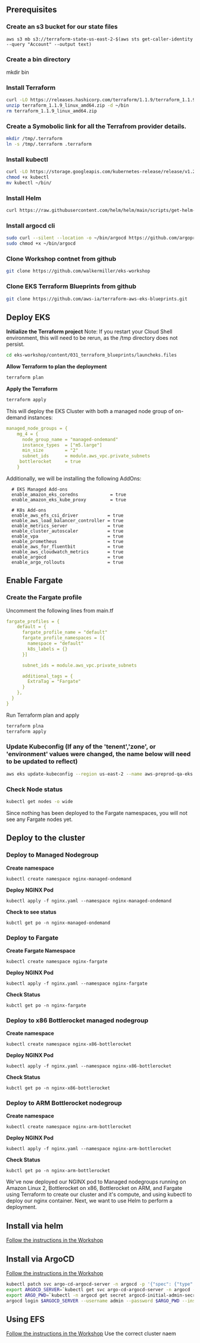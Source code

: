 ## Prerequisites
### Create an s3 bucket for our state files
```
aws s3 mb s3://terraform-state-us-east-2-$(aws sts get-caller-identity --query "Account" --output text)
```

### Create a bin directory
mkdir bin
### Install Terraform
```bash
curl -LO https://releases.hashicorp.com/terraform/1.1.9/terraform_1.1.9_linux_amd64.zip
unzip terraform_1.1.9_linux_amd64.zip -d ~/bin
rm terraform_1.1.9_linux_amd64.zip
```
### Create a Symobolic link for all the Terrafrom provider details. 
```bash 
mkdir /tmp/.terraform
ln -s /tmp/.terraform .terraform
```
### Install kubectl
```bash
curl -LO https://storage.googleapis.com/kubernetes-release/release/v1.23.6/bin/linux/amd64/kubectl
chmod +x kubectl
mv kubectl ~/bin/
```

### Install Helm
```bash
curl https://raw.githubusercontent.com/helm/helm/main/scripts/get-helm-3 | HELM_INSTALL_DIR=~/bin VERIFY_CHECKSUM=false bash
```

### Install argocd cli
```bash
sudo curl --silent --location -o ~/bin/argocd https://github.com/argoproj/argo-cd/releases/download/v2.0.4/argocd-linux-amd64
sudo chmod +x ~/bin/argocd

```

### Clone Workshop contnet from github
```sh
git clone https://github.com/walkermiller/eks-workshop
```

### Clone EKS Terraform Blueprints from github
```sh
git clone https://github.com/aws-ia/terraform-aws-eks-blueprints.git
```

## Deploy EKS

**Initialize the Terraform project**
Note: If you restart your Cloud Shell environment, this will need to be rerun, as the /tmp directory does not persist. 
```bash
cd eks-workshop/content/031_terraform_blueprints/launcheks.files
```

**Allow Terraform to plan the deployment**
```bash
terraform plan
```

**Apply the Terraform**
```bash
terraform apply
```

This will deploy the EKS Cluster with both a managed node group of on-demand instances:
```yaml
managed_node_groups = {
    mg_4 = {
      node_group_name = "managed-ondemand"
      instance_types  = ["m5.large"]
      min_size        = "2"
      subnet_ids      = module.aws_vpc.private_subnets
     bottlerocket     = true
    }
```
Additionally, we will be installing the following AddOns:
```
  # EKS Managed Add-ons
  enable_amazon_eks_coredns            = true
  enable_amazon_eks_kube_proxy         = true

  # K8s Add-ons
  enable_aws_efs_csi_driver           = true
  enable_aws_load_balancer_controller = true
  enable_metrics_server               = true
  enable_cluster_autoscaler           = true
  enable_vpa                          = true
  enable_prometheus                   = true
  enable_aws_for_fluentbit            = true
  enable_aws_cloudwatch_metrics       = true
  enable_argocd                       = true
  enable_argo_rollouts                = true
```

## Enable Fargate
### Create the Fargate profile
Uncomment the following lines from main.tf
```yaml
fargate_profiles = {
    default = {
      fargate_profile_name = "default"
      fargate_profile_namespaces = [{
        namespace = "default"
        k8s_labels = {}
      }]

      subnet_ids = module.aws_vpc.private_subnets

      additional_tags = {
        ExtraTag = "Fargate"
      }
    },
  }
}
```
Run Terraform plan and apply
```bash
terraform plna
terraform apply
```


### Update Kubeconfig (If any of the 'tenent','zone', or 'environment' values were changed, the name below will need to be updated to reflect)
```bash
aws eks update-kubeconfig --region us-east-2 --name aws-preprod-qa-eks
```

### Check Node status
```bash
kubectl get nodes -o wide
```
Since nothing has been deployed to the Fargate namespaces, you will not see any Fargate nodes yet. 

## Deploy to the cluster


### Deploy to Managed Nodegroup
**Create namespace**
```
kubectl create namespace nginx-managed-ondemand
```
**Deploy NGINX Pod**
```
kubectl apply -f nginx.yaml --namespace nginx-managed-ondemand
```

**Check to see status**
```
kubctl get po -n nginx-managed-ondemand
```

### Deploy to Fargate
**Create Fargate Namespace**
```
kubectl create namespace nginx-fargate
```
**Deploy NGINX Pod**
```
kubectl apply -f nginx.yaml --namespace nginx-fargate
```
**Check Status**
```
kubctl get po -n nginx-fargate
```

### Deploy to x86 Bottlerocket managed nodegroup
**Create namespace**
```
kubectl create namespace nginx-x86-bottlerocket
```
**Deploy NGINX Pod**
```
kubectl apply -f nginx.yaml --namespace nginx-x86-bottlerocket
```
**Check Status**
```
kubctl get po -n nginx-x86-bottlerocket
```

### Deploy to ARM Bottlerocket nodegroup
**Create namespace**
```
kubectl create namespace nginx-arm-bottlerocket
```
**Deploy NGINX Pod**
```
kubectl apply -f nginx.yaml --namespace nginx-arm-bottlerocket
```
**Check Status**
```
kubctl get po -n nginx-arm-bottlerocket
```

We've now deployed our NGINX pod to Managed nodegroups running on Amazon Linux 2, Bottlerocket on x86, Bottlerocket on ARM, and Fargate using Terraform to create our cluster and it's compute, and using kubectl to deploy our nginx container. Next, we want to use Helm to perform a deployment. 

## Install via helm 

[Follow the instructions in the Workshop](https://www.eksworkshop.com/beginner/060_helm/helm_intro/)

## Install via ArgoCD

[Follow the instructions in the Workshop](https://www.eksworkshop.com/intermediate/290_argocd/configure/)
~~~bash
kubectl patch svc argo-cd-argocd-server -n argocd -p '{"spec": {"type": "LoadBalancer"}}'
export ARGOCD_SERVER=`kubectl get svc argo-cd-argocd-server -n argocd -o json | jq --raw-output '.status.loadBalancer.ingress[0].hostname'`
export ARGO_PWD=`kubectl -n argocd get secret argocd-initial-admin-secret -o jsonpath="{.data.password}" | base64 -d`
argocd login $ARGOCD_SERVER --username admin --password $ARGO_PWD --insecure
~~~

## Using EFS
[Follow the instructions in the Workshop](https://www.eksworkshop.com/beginner/190_efs/launching-efs/)
Use the correct cluster naem
